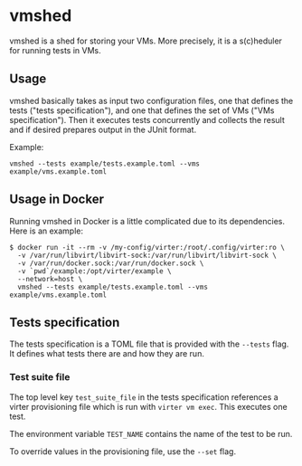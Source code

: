 # vmshed

vmshed is a shed for storing your VMs. More precisely, it is a s(c)heduler for
running tests in VMs.

## Usage

vmshed basically takes as input two configuration files, one that defines the
tests ("tests specification"), and one that defines the set of VMs ("VMs
specification"). Then it executes tests concurrently and collects the result
and if desired prepares output in the JUnit format.

Example:

```
vmshed --tests example/tests.example.toml --vms example/vms.example.toml
```

## Usage in Docker

Running vmshed in Docker is a little complicated due to its dependencies. Here
is an example:

```
$ docker run -it --rm -v /my-config/virter:/root/.config/virter:ro \
  -v /var/run/libvirt/libvirt-sock:/var/run/libvirt/libvirt-sock \
  -v /var/run/docker.sock:/var/run/docker.sock \
  -v `pwd`/example:/opt/virter/example \
  --network=host \
  vmshed --tests example/tests.example.toml --vms example/vms.example.toml
```

## Tests specification

The tests specification is a TOML file that is provided with the `--tests`
flag. It defines what tests there are and how they are run.

### Test suite file

The top level key `test_suite_file` in the tests specification references
a virter provisioning file which is run with `virter vm exec`. This executes
one test.

The environment variable `TEST_NAME` contains the name of the test to be run.

To override values in the provisioning file, use the `--set` flag.
